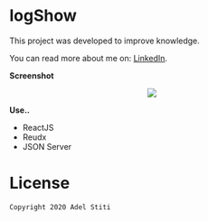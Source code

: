 # logShow

This project was developed to improve knowledge.

You can read more about me on: [LinkedIn](https://www.linkedin.com/in/adel-stiti-9ba760158/).


**Screenshot**

<p align="center"><img src="https://i.ibb.co/VqXDc0h/4.png" /></p>

**Use..**
- ReactJS
- Reudx
- JSON Server


# License

    Copyright 2020 Adel Stiti
